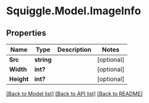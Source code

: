 # Squiggle.Model.ImageInfo
## Properties

Name | Type | Description | Notes
------------ | ------------- | ------------- | -------------
**Src** | **string** |  | [optional] 
**Width** | **int?** |  | [optional] 
**Height** | **int?** |  | [optional] 

[[Back to Model list]](../README.md#documentation-for-models) [[Back to API list]](../README.md#documentation-for-api-endpoints) [[Back to README]](../README.md)

